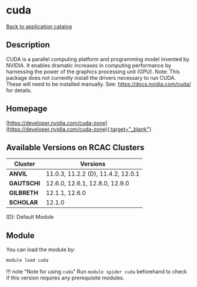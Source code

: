 # cuda

[Back to application catalog](../app_catalog.md)

## Description

CUDA is a parallel computing platform and programming model invented by NVIDIA. It enables dramatic increases in computing performance by harnessing the power of the graphics processing unit (GPU).  Note: This package does not currently install the drivers necessary to run CUDA. These will need to be installed manually. See: https://docs.nvidia.com/cuda/ for details.

## Homepage

[https://developer.nvidia.com/cuda-zone](https://developer.nvidia.com/cuda-zone){:target="_blank"}

## Available Versions on RCAC Clusters

|Cluster|Versions|
|---|---|
**ANVIL**|11.0.3, 11.2.2 (D), 11.4.2, 12.0.1
**GAUTSCHI**|12.6.0, 12.6.1, 12.8.0, 12.9.0
**GILBRETH**|12.1.1, 12.6.0
**SCHOLAR**|12.1.0

(D): Default Module

## Module

You can load the module by:

```bash
module load cuda
```

!!! note "Note for using `cuda`"
    Run `module spider cuda` beforehand to check if this version requires any prerequisite modules.
